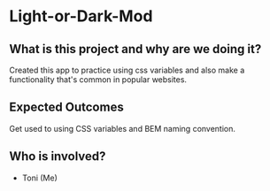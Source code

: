 # Light-or-Dark-Mod

## What is this project and why are we doing it?

Created this app to practice using css variables and also make a functionality that's common in popular websites.

## Expected Outcomes

Get used to using CSS variables and BEM naming convention.

## Who is involved?

- Toni (Me)
